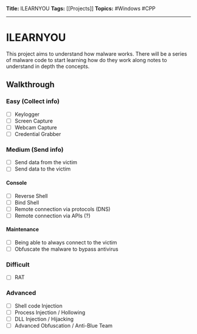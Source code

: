 **Title:** ILEARNYOU
**Tags:** [[Projects]]
**Topics:** #Windows #CPP

---
# ILEARNYOU
This project aims to understand how malware works.
There will be a series of malware code to start learning how do they work along notes to understand in depth the concepts.

## Walkthrough
### Easy (Collect info)
- [ ] Keylogger
- [ ] Screen Capture
- [ ] Webcam Capture
- [ ] Credential Grabber

### Medium (Send info)
- [ ] Send data from the victim
- [ ] Send data to the victim

#### Console
- [ ] Reverse Shell 
- [ ] Bind Shell
- [ ] Remote connection via protocols (DNS)
- [ ] Remote connection via APIs (?)

#### Maintenance
- [ ] Being able to always connect to the victim
- [ ] Obfuscate the malware to bypass antivirus

### Difficult
- [ ] RAT

### Advanced
- [ ] Shell code Injection
- [ ] Process Injection / Hollowing
- [ ] DLL Injection / Hijacking
- [ ] Advanced Obfuscation / Anti-Blue Team